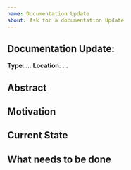 ```yaml
---
name: Documentation Update
about: Ask for a documentation Update
---
```


## Documentation Update: <NAME>

**Type**: ...
**Location**: ...

<!--
Relevant category for type are: Coverage | Bug in Example | Typos | Clarification
Adn give an indication of which part of the documentation this issue concerns.
The more precise the better.
Example:
**Type**: Coverage
**Location**: A Page under the How-To Sections
-->

## Abstract

<!--
Replace this comment with a A brief summary of the Documentation Update Request.
Example: Include a page describing how to define view arguments.
-->

## Motivation

<!--
Replace this comment with why this request is important, and will improve the documentation.
Example: View Arguments injection is a major feature of flask_jeroboam and should be documented
for users to use the package properly.
-->

## Current State

<!--
Replace this comment with a brief description of the current state of the documentation and what's wrong with it.
Exemple: The Page is missing, and users have to figure out how it works on their own.
-->

## What needs to be done

<!--
Replace this comment with what needs to be done. In the form of Tasks.
Example:
- [ ] Include the Page
- [ ] Cover how type hints work
- [ ] Cover how default location is solved based on the HTTP verb
- [ ] Cover how Function can help change location
- [ ] Include Examples
-->
